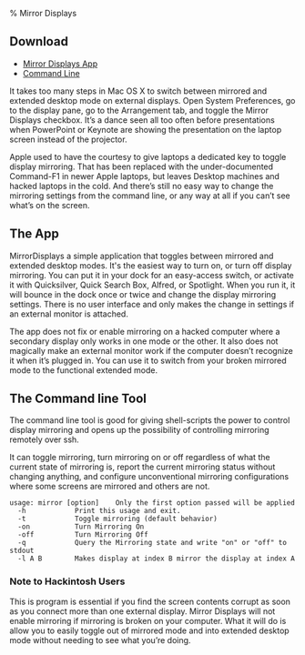 % Mirror Displays

## Download
* [Mirror Displays App](https://github.com/fcanas/mirror-displays/releases/download/1.2/MirrorDisplays.zip)
* [Command Line](https://github.com/fcanas/mirror-displays/releases/download/1.2/mirror.zip)

It takes too many steps in Mac OS X to switch between mirrored and extended desktop mode on external displays. Open System Preferences, go to the display pane, go to the Arrangement tab, and toggle the Mirror Displays checkbox. It’s a dance seen all too often before presentations when PowerPoint or Keynote are showing the presentation on the laptop screen instead of the projector.

Apple used to have the courtesy to give laptops a dedicated key to toggle display mirroring. That has been replaced with the under-documented Command-F1 in newer Apple laptops, but leaves Desktop machines and hacked laptops in the cold. And there’s still no easy way to change the mirroring settings from the command line, or any way at all if you can’t see what’s on the screen.

## The App

MirrorDisplays a simple application that toggles between mirrored and extended desktop modes. It's the easiest way to turn on, or turn off display mirroring. You can put it in your dock for an easy-access switch, or activate it with Quicksilver, Quick Search Box, Alfred, or Spotlight. When you run it, it will bounce in the dock once or twice and change the display mirroring settings. There is no user interface and only makes the change in settings if an external monitor is attached.

The app does not fix or enable mirroring on a hacked computer where a secondary display only works in one mode or the other. It also does not magically make an external monitor work if the computer doesn’t recognize it when it’s plugged in. You can use it to switch from your broken mirrored mode to the functional extended mode.

## The Command line Tool

The command line tool is good for giving shell-scripts the power to control display mirroring and opens up the possibility of controlling mirroring remotely over ssh.

It can toggle mirroring, turn mirroring on or off regardless of what the current state of mirroring is, report the current mirroring status without changing anything, and configure unconventional mirroring configurations where some screens are mirrored and others are not.

```
usage: mirror [option]    Only the first option passed will be applied
  -h            Print this usage and exit.
  -t            Toggle mirroring (default behavior)
  -on           Turn Mirroring On
  -off          Turn Mirroring Off
  -q            Query the Mirroring state and write "on" or "off" to stdout
  -l A B        Makes display at index B mirror the display at index A
```

### Note to Hackintosh Users

This is program is essential if you find the screen contents corrupt as soon as you connect more than one external display. Mirror Displays will not enable mirroring if mirroring is broken on your computer. What it will do is allow you to easily toggle out of mirrored mode and into extended desktop mode without needing to see what you’re doing.
